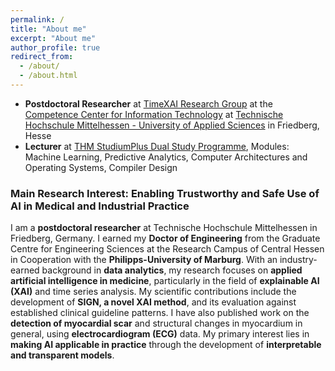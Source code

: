 ```yaml
---
permalink: /
title: "About me"
excerpt: "About me"
author_profile: true
redirect_from: 
  - /about/
  - /about.html
---
```


- **Postdoctoral Researcher** at [TimeXAI Research Group](https://www.thm.de/mnd/jennifer-hannig/timexai-erklaerbare-kuenstliche-intelligenz-fuer-zeitreihen) at the [Competence Center for Information Technology](https://www.thm.de/kompetenzzentren/en/kite/profile.html) at [Technische Hochschule Mittelhessen - University of Applied Sciences](https://www.thm.de/site/en/) in Friedberg, Hesse
- **Lecturer** at [THM StudiumPlus Dual Study Programme](https://studiumplus.de/kontakte/nils-gumpfer-10039/), Modules: Machine Learning, Predictive Analytics, Computer Architectures and Operating Systems, Compiler Design

### **Main Research Interest: Enabling Trustworthy and Safe Use of AI in Medical and Industrial Practice**

I am a **postdoctoral researcher** at Technische Hochschule Mittelhessen in Friedberg, Germany. I earned my **Doctor of Engineering** from the Graduate Centre for Engineering Sciences at the Research Campus of Central Hessen in Cooperation with the **Philipps-University of Marburg**. With an industry-earned background in **data analytics**, my research focuses on **applied artificial intelligence in medicine**, particularly in the field of **explainable AI (XAI)** and time series analysis. My scientific contributions include the development of **SIGN, a novel XAI method**, and its evaluation against established clinical guideline patterns. I have also published work on the **detection of myocardial scar** and structural changes in myocardium in general, using **electrocardiogram (ECG)** data. My primary interest lies in **making AI applicable in practice** through the development of **interpretable and transparent models**.

